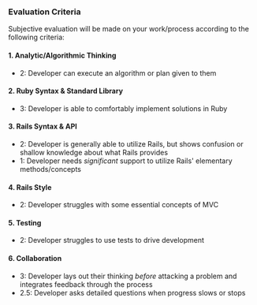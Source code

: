 
### Evaluation Criteria

Subjective evaluation will be made on your work/process according to the following criteria:

#### 1. Analytic/Algorithmic Thinking

* 2: Developer can execute an algorithm or plan given to them

#### 2. Ruby Syntax & Standard Library

* 3: Developer is able to comfortably implement solutions in Ruby

#### 3. Rails Syntax & API

* 2: Developer is generally able to utilize Rails, but shows confusion or shallow knowledge about what Rails provides
* 1: Developer needs *significant* support to utilize Rails' elementary methods/concepts

#### 4. Rails Style

* 2: Developer struggles with some essential concepts of MVC

#### 5. Testing

* 2: Developer struggles to use tests to drive development

#### 6. Collaboration

* 3: Developer lays out their thinking *before* attacking a problem and integrates feedback through the process
* 2.5: Developer asks detailed questions when progress slows or stops
